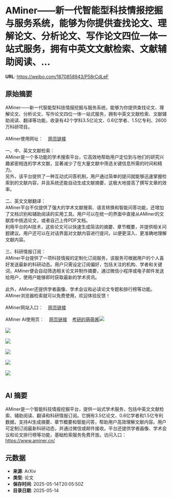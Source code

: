# AMiner——新一代智能型科技情报挖掘与服务系统，能够为你提供查找论文、理解论文、分析论文、写作论文四位一体一站式服务，拥有中英文文献检索、文献辅助阅读、...

**URL**: https://weibo.com/1870858943/P58rCdLeF

## 原始摘要

AMiner——新一代智能型科技情报挖掘与服务系统，能够为你提供查找论文、理解论文、分析论文、写作论文四位一体一站式服务，拥有中英文文献检索、文献辅助阅读、翻译等功能，收录有42个学科3.5亿论文、0.6亿学者、1.5亿专利、2600万科研项目。<br><br>AMiner使用网址：<a href="https://weibo.cn/sinaurl?u=https%3A%2F%2Fwww.aminer.cn%2F%3Ff%3Dwb" data-hide=""><span class="url-icon"><img style="width: 1rem;height: 1rem" src="https://h5.sinaimg.cn/upload/2015/09/25/3/timeline_card_small_web_default.png" referrerpolicy="no-referrer"></span><span class="surl-text">网页链接</span></a><br><br>一、中、英文文献检索：<br>AMiner是一个多功能的学术搜索平台，它高效地帮助用户定位到与他们的研究兴趣紧密相连的学术文献，显著减少了在大量文献中筛选关键信息所需的时间和精力。<br>另外，该平台提供了一种互动式问答机制，用户通过简单的提问就能够迅速掌握检索到的文献内容，并且系统还能自动生成文献摘要，这极大地提高了撰写文章的效率。<br><br>二、英文文献翻译：<br>AMiner平台不仅提供了强大的学术文献搜索、语言转换和智能问答功能，还增加了文档识别和辅助阅读的实用工具。用户可以在统一的界面中直接从AMiner的文献库中挑选论文，或者自己上传PDF文档。<br>利用平台的AI技术，这些论文可以快速生成简洁的摘要、章节概要，并提供相关问题建议。用户还可以在对话界面对文献内容进行提问，以便更深入、更准确地理解文献内容。<br><br>三、科研情报订阅：<br>AMiner平台提供了一项科技情报的定制化订阅服务，该服务可根据用户的个人喜好发送最新的科研动态。用户只需设定订阅偏好，包括关注的机构、学者和关键词，AMiner便会自动筛选相关论文并制作摘要，通过微信小程序或电子邮件发送给用户，使用户能够即时获取最新的学术资讯。<br><br>此外，AMiner还提供学者画像、学术会议和必读论文专题和排行榜等功能。AMiner浏览器检索就可以免费使用，欢迎体验反馈！<br><br>AMiner网站入口：<a href="https://weibo.cn/sinaurl?u=https%3A%2F%2Fwww.aminer.cn%2F%3Ff%3Dwb" data-hide=""><span class="url-icon"><img style="width: 1rem;height: 1rem" src="https://h5.sinaimg.cn/upload/2015/09/25/3/timeline_card_small_web_default.png" referrerpolicy="no-referrer"></span><span class="surl-text">网页链接</span></a><br><br>AMiner AI使用页：<a href="https://weibo.cn/sinaurl?u=https%3A%2F%2Fwww.aminer.cn%2Fchat%2Fg%2Fexplain%2F%3Ff%3Dwb" data-hide=""><span class="url-icon"><img style="width: 1rem;height: 1rem" src="https://h5.sinaimg.cn/upload/2015/09/25/3/timeline_card_small_web_default.png" referrerpolicy="no-referrer"></span><span class="surl-text">网页链接</span></a><a href="https://m.weibo.cn/p/index?extparam=%E8%80%83%E7%A0%94%E7%9A%84%E8%90%8C%E8%90%8C%E9%85%B1&amp;containerid=100808ab14bbe88f0e1e8c4cc522fb7a0efa85" data-hide=""><span class="url-icon"><img style="width: 1rem;height: 1rem" src="https://n.sinaimg.cn/photo/5213b46e/20180926/timeline_card_small_super_default.png" referrerpolicy="no-referrer"></span><span class="surl-text">考研的萌萌酱</span></a><img style="" src="https://tvax4.sinaimg.cn/large/6f830abfly1hwmtvmvnpvj20db07igmp.jpg" referrerpolicy="no-referrer"><br><br><img style="" src="https://tvax2.sinaimg.cn/large/6f830abfly1hwmtvmw50yj20da07igmt.jpg" referrerpolicy="no-referrer"><br><br><img style="" src="https://tvax4.sinaimg.cn/large/6f830abfly1hwmtvmtlslj20d107ijs6.jpg" referrerpolicy="no-referrer"><br><br><img style="" src="https://tvax3.sinaimg.cn/large/6f830abfly1hwmtvmxfv4j20db07iwgh.jpg" referrerpolicy="no-referrer"><br><br><img style="" src="https://tvax1.sinaimg.cn/large/6f830abfly1hwmtvmxfdyj20d807ijte.jpg" referrerpolicy="no-referrer"><br><br><img style="" src="https://tvax1.sinaimg.cn/large/6f830abfly1hwmtvmwjz3j20d807iabq.jpg" referrerpolicy="no-referrer"><br><br>

## AI 摘要

AMiner是一个智能科技情报挖掘平台，提供一站式学术服务，包括中英文文献检索、辅助阅读、翻译和科研情报订阅。它拥有3.5亿论文、0.6亿学者和1.5亿专利数据，支持AI生成摘要、章节概要和智能问答，帮助用户高效理解文献内容。用户可定制订阅最新科研动态，并通过微信或邮件接收。平台还提供学者画像、学术会议和论文排行榜等功能，基础检索服务免费开放。访问入口：https://www.aminer.cn/

## 元数据

- **来源**: ArXiv
- **类型**: 论文
- **保存时间**: 2025-05-14T20:05:50Z
- **目录日期**: 2025-05-14
